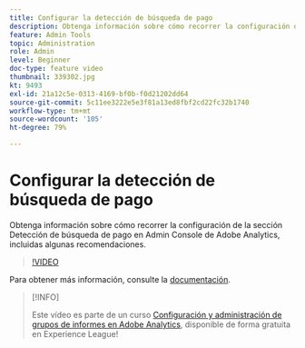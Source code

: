 ```yaml
---
title: Configurar la detección de búsqueda de pago
description: Obtenga información sobre cómo recorrer la configuración de la sección Detección de búsqueda de pago en Admin Console de Adobe Analytics, incluidas algunas recomendaciones.
feature: Admin Tools
topic: Administration
role: Admin
level: Beginner
doc-type: feature video
thumbnail: 339302.jpg
kt: 9493
exl-id: 21a12c5e-0313-4169-bf0b-f0d21202dd64
source-git-commit: 5c11ee3222e5e3f81a13ed8fbf2cd22fc32b1740
workflow-type: tm+mt
source-wordcount: '105'
ht-degree: 79%

---
```


# Configurar la detección de búsqueda de pago

Obtenga información sobre cómo recorrer la configuración de la sección Detección de búsqueda de pago en Admin Console de Adobe Analytics, incluidas algunas recomendaciones.

>[!VIDEO](https://video.tv.adobe.com/v/339302/?quality=12&learn=on)

Para obtener más información, consulte la [documentación](https://experienceleague.adobe.com/docs/analytics/admin/admin-tools/paid-search-detection/paid-search-detection.html?lang=es#section_0C2CFA0AF77B47098BE37CB024665D0D).

>[!INFO]
>
> Este vídeo es parte de un curso [Configuración y administración de grupos de informes en Adobe Analytics](https://experienceleague.adobe.com/?recommended=Analytics-A-1-2021.1.administration&amp;lang=es), disponible de forma gratuita en Experience League!